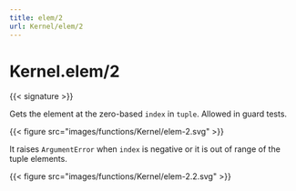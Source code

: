 ```yaml
---
title: elem/2
url: Kernel/elem/2
---
```


# Kernel.elem/2

{{< signature >}}

Gets the element at the zero-based `index` in `tuple`.
Allowed in guard tests.

{{< figure src="images/functions/Kernel/elem-2.svg" >}}

It raises `ArgumentError` when `index` is negative or it is out of range of the tuple elements.

{{< figure src="images/functions/Kernel/elem-2.2.svg" >}}
